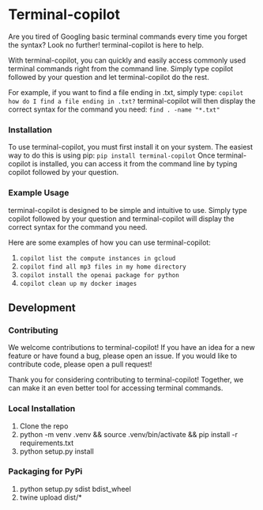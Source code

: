 # Terminal-copilot
Are you tired of Googling basic terminal commands every time you forget the syntax? Look no further! terminal-copilot is here to help.

With terminal-copilot, you can quickly and easily access commonly used terminal commands right from the command line. Simply type copilot followed by your question and let terminal-copilot do the rest.

For example, if you want to find a file ending in .txt, simply type:
```copilot how do I find a file ending in .txt?```
terminal-copilot will then display the correct syntax for the command you need:
```find . -name "*.txt"```
### Installation
To use terminal-copilot, you must first install it on your system. The easiest way to do this is using pip:
```pip install terminal-copilot```
Once terminal-copilot is installed, you can access it from the command line by typing copilot followed by your question.
### Example Usage
terminal-copilot is designed to be simple and intuitive to use. Simply type copilot followed by your question and terminal-copilot will display the correct syntax for the command you need.

Here are some examples of how you can use terminal-copilot:

1. `copilot list the compute instances in gcloud`
2. `copilot find all mp3 files in my home directory`
3. `copilot install the openai package for python`
4. `copilot clean up my docker images`

## Development
### Contributing
We welcome contributions to terminal-copilot! If you have an idea for a new feature or have found a bug, please open an issue. If you would like to contribute code, please open a pull request!

Thank you for considering contributing to terminal-copilot! Together, we can make it an even better tool for accessing terminal commands.

### Local Installation
1. Clone the repo
2. python -m venv .venv && source .venv/bin/activate && pip install -r requirements.txt
3. python setup.py install

### Packaging for PyPi
1. python setup.py sdist bdist_wheel
2. twine upload dist/*